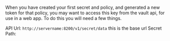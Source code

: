 When you have created your first secret and policy, and generated a new token for that policy, you may want to access this key from the vault api, for use in a web app. To do this you will need a few things.

API Url: `http://servername:8200/v1/secret/data` this is the base url
Secret Path: 